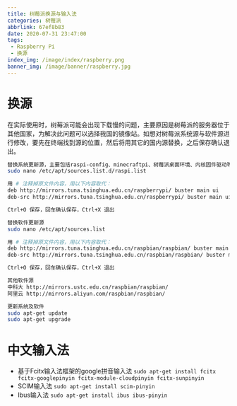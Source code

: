 ```yaml
---
title: 树莓派换源与输入法
categories: 树莓派
abbrlink: 67ef8b83
date: 2020-07-31 23:47:00
tags: 
 - Raspberry Pi
 - 换源
index_img: /image/index/raspberry.png
banner_img: /image/banner/raspberry.jpg
---
```


# 换源
在实际使用时，树莓派可能会出现下载慢的问题，主要原因是树莓派的服务器位于其他国家，为解决此问题可以选择我国的镜像站。如想对树莓派系统源与软件源进行修改，要先在终端找到源的位置，然后将用其它的国内源替换，之后保存确认退出。
```bash
替换系统更新源，主要包括raspi-config、minecraftpi、树莓派桌面环境、内核固件驱动等少量软件。
sudo nano /etc/apt/sources.list.d/raspi.list

用 # 注释掉原文件内容，用以下内容取代：
deb http://mirrors.tuna.tsinghua.edu.cn/raspberrypi/ buster main ui
deb-src http://mirrors.tuna.tsinghua.edu.cn/raspberrypi/ buster main ui

Ctrl+O 保存，回车确认保存，Ctrl+X 退出
```
```bash
替换软件更新源
sudo nano /etc/apt/sources.list

用 # 注释掉原文件内容，用以下内容取代：
deb http://mirrors.tuna.tsinghua.edu.cn/raspbian/raspbian/ buster main contrib non-free rpi
deb-src http://mirrors.tuna.tsinghua.edu.cn/raspbian/raspbian/ buster main contrib non-free rpi

Ctrl+O 保存，回车确认保存，Ctrl+X 退出

其他软件源
中科大 http://mirrors.ustc.edu.cn/raspbian/raspbian/
阿里云 http://mirrors.aliyun.com/raspbian/raspbian/
```
```bash
更新系统及软件
sudo apt-get update
sudo apt-get upgrade
```

# 中文输入法
+ 基于Fcitx输入法框架的google拼音输入法
`sudo apt-get install fcitx fcitx-googlepinyin fcitx-module-cloudpinyin fcitx-sunpinyin`
+ SCIM输入法
`sudo apt-get install scim-pinyin`
+ Ibus输入法
`sudo apt-get install ibus ibus-pinyin`
